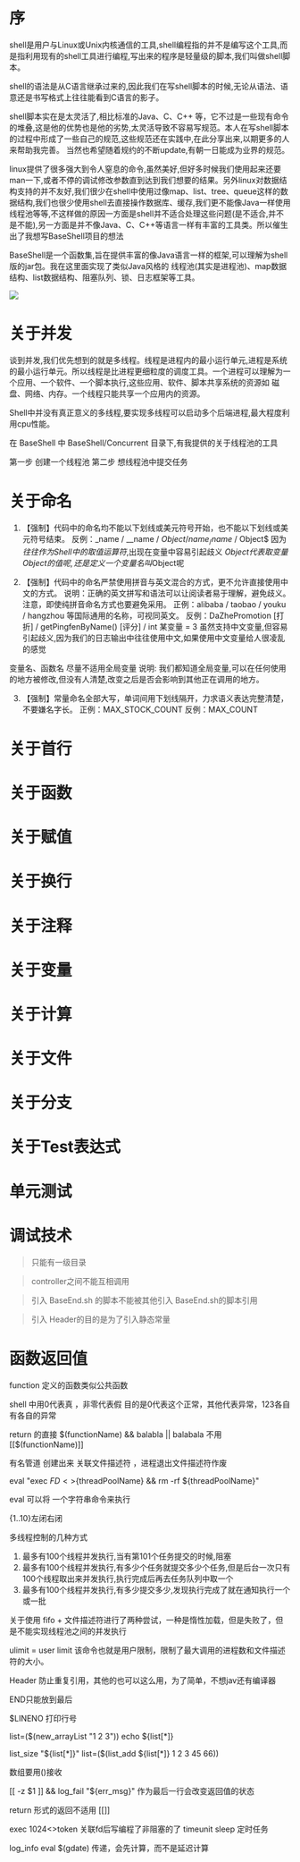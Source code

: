 # 序
shell是用户与Linux或Unix内核通信的工具,shell编程指的并不是编写这个工具,而是指利用现有的shell工具进行编程,写出来的程序是轻量级的脚本,我们叫做shell脚本。

shell的语法是从C语言继承过来的,因此我们在写shell脚本的时候,无论从语法、语意还是书写格式上往往能看到C语言的影子。

shell脚本实在是太灵活了,相比标准的Java、C、C++ 等，它不过是一些现有命令的堆叠,这是他的优势也是他的劣势,太灵活导致不容易写规范。本人在写shell脚本的过程中形成了一些自己的规范,这些规范还在实践中,在此分享出来,以期更多的人来帮助我完善。
当然也希望随着规约的不断update,有朝一日能成为业界的规范。

linux提供了很多强大到令人窒息的命令,虽然美好,但好多时候我们使用起来还要man一下,或者不停的调试修改参数直到达到我们想要的结果。另外linux对数据结构支持的并不友好,我们很少在shell中使用过像map、list、tree、queue这样的数据结构,我们也很少使用shell去直接操作数据库、缓存,我们更不能像Java一样使用线程池等等,不这样做的原因一方面是shell并不适合处理这些问题(是不适合,并不是不能),另一方面是并不像Java、C、C++等语言一样有丰富的工具类。所以催生出了我想写BaseShell项目的想法

BaseShell是一个函数集,旨在提供丰富的像Java语言一样的框架,可以理解为shell版的jar包。我在这里面实现了类似Java风格的 线程池(其实是进程池)、map数据结构、list数据结构、阻塞队列、锁、日志框架等工具。

![](!http://piyoxv26o.bkt.clouddn.com/BaseShellJietu20181129-232543@2x.jpg)

# 关于并发
谈到并发,我们优先想到的就是多线程。线程是进程内的最小运行单元,进程是系统的最小运行单元。所以线程是比进程更细粒度的调度工具。一个进程可以理解为一个应用、一个软件、一个脚本执行,这些应用、软件、脚本共享系统的资源如 磁盘、网络、内存。一个线程只能共享一个应用内的资源。

Shell中并没有真正意义的多线程,要实现多线程可以启动多个后端进程,最大程度利用cpu性能。

在 BaseShell 中 BaseShell/Concurrent 目录下,有我提供的关于线程池的工具

第一步 创建一个线程池
第二步 想线程池中提交任务

# 关于命名
1. 【强制】代码中的命名均不能以下划线或美元符号开始，也不能以下划线或美元符号结束。
  反例：_name / __name / $Object / name_ / name$ / Object$
  因为$往往作为Shell中的取值运算符,$出现在变量中容易引起歧义 $Object 代表取变量Object的值呢,还是定义一个变量名叫$Object呢

2. 【强制】代码中的命名严禁使用拼音与英文混合的方式，更不允许直接使用中文的方式。
 说明：正确的英文拼写和语法可以让阅读者易于理解，避免歧义。注意，即使纯拼音命名方式也要避免采用。
 正例：alibaba / taobao / youku / hangzhou 等国际通用的名称，可视同英文。
 反例：DaZhePromotion [打折] / getPingfenByName() [评分] / int 某变量 = 3
 虽然支持中文变量,但容易引起歧义,因为我们的日志输出中往往使用中文,如果使用中文变量给人很凌乱的感觉

变量名、函数名
尽量不适用全局变量
说明: 我们都知道全局变量,可以在任何使用的地方被修改,但没有人清楚,改变之后是否会影响到其他正在调用的地方。



3. 【强制】常量命名全部大写，单词间用下划线隔开，力求语义表达完整清楚，不要嫌名字长。
 正例：MAX_STOCK_COUNT
 反例：MAX_COUNT



# 关于首行
# 关于函数
# 关于赋值
# 关于换行
# 关于注释
# 关于变量
# 关于计算
# 关于文件
# 关于分支
# 关于Test表达式
# 单元测试
# 调试技术


> 只能有一级目录

> controller之间不能互相调用

> 引入 BaseEnd.sh 的脚本不能被其他引入 BaseEnd.sh的脚本引用

>引入 Header的目的是为了引入静态常量

# 函数返回值
function 定义的函数类似公共函数

shell 中用0代表真 ，非零代表假
目的是0代表这个正常，其他代表异常，123各自有各自的异常


return 的直接
$(functionName) && balabla || balabala
不用 [[$(functionName)]]


有名管道 创建出来 关联文件描述符 ，进程退出文件描述符作废


eval "exec ${FD}<>${threadPoolName} && rm -rf ${threadPoolName}"

eval 可以将 一个字符串命令来执行

{1..10}左闭右闭


多线程控制的几种方式

1. 最多有100个线程并发执行,当有第101个任务提交的时候,阻塞
2. 最多有100个线程并发执行,有多少个任务就提交多少个任务,但是后台一次只有100个线程取出来并发执行,执行完成后再去任务队列中取一个
3. 最多有100个线程并发执行,有多少提交多少,发现执行完成了就在通知执行一个或一批


关于使用 fifo + 文件描述符进行了两种尝试，一种是惰性加载，但是失败了，但是不能实现线程池之间的并发执行

ulimit = user limit 该命令也就是用户限制，限制了最大调用的进程数和文件描述符的大小。

Header 防止重复引用，其他的也可以这么用，为了简单，不想jav还有编译器


END只能放到最后






$LINENO 打印行号

list=($(new_arrayList "1 2 3"))
echo ${list[*]}

list_size "${list[*]}"
list=($(list_add ${list[*]} 1 2 3 45 66))

数组要用()接收

[[ -z $1 ]] && log_fail "${err_msg}" 作为最后一行会改变返回值的状态

return 形式的返回不适用 [[]]

exec 1024<>token 关联fd后写编程了非阻塞的了
timeunit sleep
定时任务

log_info eval $(gdate) 传递，会先计算，而不是延迟计算
